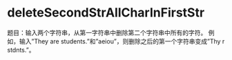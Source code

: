 # deleteSecondStrAllCharInFirstStr
题目：输入两个字符串，从第一字符串中删除第二个字符串中所有的字符。  例如，输入”They are students.”和”aeiou”，则删除之后的第一个字符串变成”Thy r stdnts.”。
